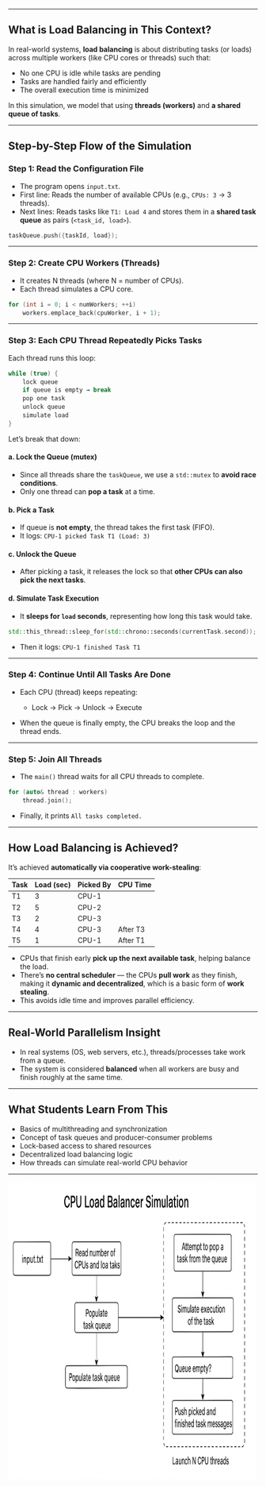 
---

##  What is Load Balancing in This Context?

In real-world systems, **load balancing** is about distributing tasks (or loads) across multiple workers (like CPU cores or threads) such that:

* No one CPU is idle while tasks are pending
* Tasks are handled fairly and efficiently
* The overall execution time is minimized

In this simulation, we model that using **threads (workers)** and **a shared queue of tasks**.

---

##  Step-by-Step Flow of the Simulation

###  Step 1: Read the Configuration File

* The program opens `input.txt`.
* First line: Reads the number of available CPUs (e.g., `CPUs: 3` → 3 threads).
* Next lines: Reads tasks like `T1: Load 4` and stores them in a **shared task queue** as pairs (`<task_id, load>`).

```cpp
taskQueue.push({taskId, load});
```

---

###  Step 2: Create CPU Workers (Threads)

* It creates N threads (where N = number of CPUs).
* Each thread simulates a CPU core.

```cpp
for (int i = 0; i < numWorkers; ++i)
    workers.emplace_back(cpuWorker, i + 1);
```

---

###  Step 3: Each CPU Thread Repeatedly Picks Tasks

Each thread runs this loop:

```cpp
while (true) {
    lock queue
    if queue is empty → break
    pop one task
    unlock queue
    simulate load
}
```

Let’s break that down:

####  a. Lock the Queue (mutex)

* Since all threads share the `taskQueue`, we use a `std::mutex` to **avoid race conditions**.
* Only one thread can **pop a task** at a time.

####  b. Pick a Task

* If queue is **not empty**, the thread takes the first task (FIFO).
* It logs: `CPU-1 picked Task T1 (Load: 3)`

####  c. Unlock the Queue

* After picking a task, it releases the lock so that **other CPUs can also pick the next tasks**.

####  d. Simulate Task Execution

* It **sleeps for `load` seconds**, representing how long this task would take.

```cpp
std::this_thread::sleep_for(std::chrono::seconds(currentTask.second));
```

* Then it logs: `CPU-1 finished Task T1`

---

###  Step 4: Continue Until All Tasks Are Done

* Each CPU (thread) keeps repeating:

  * Lock → Pick → Unlock → Execute
* When the queue is finally empty, the CPU breaks the loop and the thread ends.

---

###  Step 5: Join All Threads

* The `main()` thread waits for all CPU threads to complete.

```cpp
for (auto& thread : workers)
    thread.join();
```

* Finally, it prints `All tasks completed.`

---

##  How Load Balancing is Achieved?

It’s achieved **automatically via cooperative work-stealing**:

| Task | Load (sec) | Picked By | CPU Time |
| ---- | ---------- | --------- | -------- |
| T1   | 3          | CPU-1     |          |
| T2   | 5          | CPU-2     |          |
| T3   | 2          | CPU-3     |          |
| T4   | 4          | CPU-3     | After T3 |
| T5   | 1          | CPU-1     | After T1 |

* CPUs that finish early **pick up the next available task**, helping balance the load.
* There’s **no central scheduler** — the CPUs **pull work** as they finish, making it **dynamic and decentralized**, which is a basic form of **work stealing**.
* This avoids idle time and improves parallel efficiency.

---

##  Real-World Parallelism Insight

* In real systems (OS, web servers, etc.), threads/processes take work from a queue.
* The system is considered **balanced** when all workers are busy and finish roughly at the same time.

---

##  What Students Learn From This

* Basics of multithreading and synchronization
* Concept of task queues and producer-consumer problems
* Lock-based access to shared resources
* Decentralized load balancing logic
* How threads can simulate real-world CPU behavior

---


<img src="cpuLoadBal.png" alt="CPU Load Balancer" width="500" height="600">
